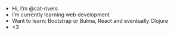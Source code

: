 - Hi, I’m @cat-rivers
- I’m currently learning web development
- Want to learn: Bootstrap or Bulma, React and
  eventually Clojure
- <3
